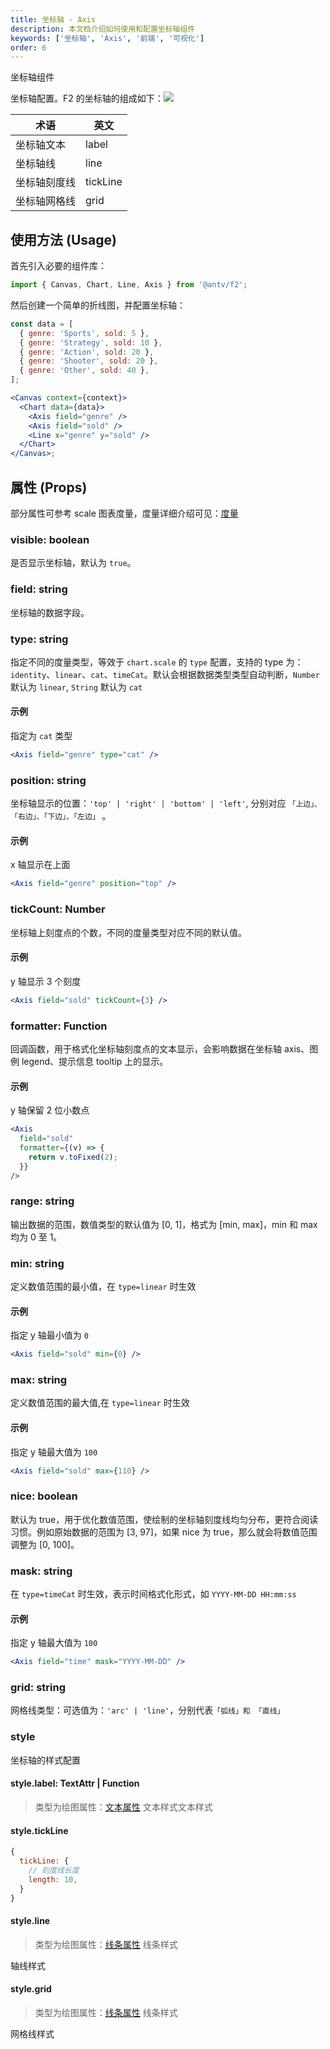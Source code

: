 ```yaml
---
title: 坐标轴 - Axis
description: 本文档介绍如何使用和配置坐标轴组件
keywords: ['坐标轴', 'Axis', '前端', '可视化']
order: 6
---
```


坐标轴组件

坐标轴配置。F2 的坐标轴的组成如下：![](https://gw.alipayobjects.com/zos/rmsportal/YhhBplZmzxzwvUBeEvPE.png#width=500)

| **术语**     | **英文** |
| ------------ | -------- |
| 坐标轴文本   | label    |
| 坐标轴线     | line     |
| 坐标轴刻度线 | tickLine |
| 坐标轴网格线 | grid     |

## 使用方法 (Usage)

首先引入必要的组件库：

```jsx
import { Canvas, Chart, Line, Axis } from '@antv/f2';
```

然后创建一个简单的折线图，并配置坐标轴：

```jsx
const data = [
  { genre: 'Sports', sold: 5 },
  { genre: 'Strategy', sold: 10 },
  { genre: 'Action', sold: 20 },
  { genre: 'Shooter', sold: 20 },
  { genre: 'Other', sold: 40 },
];

<Canvas context={context}>
  <Chart data={data}>
    <Axis field="genre" />
    <Axis field="sold" />
    <Line x="genre" y="sold" />
  </Chart>
</Canvas>;
```

## 属性 (Props)

部分属性可参考 scale 图表度量，度量详细介绍可见：[度量](../../tutorial/scale.zh.md)

### visible: boolean

是否显示坐标轴，默认为 `true`。

### field: string

坐标轴的数据字段。

### type: string

指定不同的度量类型，等效于 `chart.scale` 的 `type` 配置，支持的 type 为： `identity`、`linear`、`cat`、`timeCat`。默认会根据数据类型类型自动判断，`Number` 默认为 `linear`, `String` 默认为 `cat`

#### 示例

指定为 `cat` 类型

```jsx
<Axis field="genre" type="cat" />
```

### position: string

坐标轴显示的位置：`'top' | 'right' | 'bottom' | 'left'`, 分别对应 `「上边」、「右边」、「下边」、「左边」` 。

#### 示例

x 轴显示在上面

```jsx
<Axis field="genre" position="top" />
```

### tickCount: Number

坐标轴上刻度点的个数，不同的度量类型对应不同的默认值。

#### 示例

y 轴显示 3 个刻度

```jsx
<Axis field="sold" tickCount={3} />
```

### formatter: Function

回调函数，用于格式化坐标轴刻度点的文本显示，会影响数据在坐标轴 axis、图例 legend、提示信息 tooltip 上的显示。

#### 示例

y 轴保留 2 位小数点

```jsx
<Axis
  field="sold"
  formatter={(v) => {
    return v.toFixed(2);
  }}
/>
```

### range: string

输出数据的范围，数值类型的默认值为 [0, 1]，格式为 [min, max]，min 和 max 均为 0 至 1。

### min: string

定义数值范围的最小值，在 `type=linear` 时生效

#### 示例

指定 y 轴最小值为 `0`

```jsx
<Axis field="sold" min={0} />
```

### max: string

定义数值范围的最大值,在 `type=linear` 时生效

#### 示例

指定 y 轴最大值为 `100`

```jsx
<Axis field="sold" max={110} />
```

### nice: boolean

默认为 true，用于优化数值范围，使绘制的坐标轴刻度线均匀分布，更符合阅读习惯。例如原始数据的范围为 [3, 97]，如果 nice 为 true，那么就会将数值范围调整为 [0, 100]。

### mask: string

在 `type=timeCat` 时生效，表示时间格式化形式，如 `YYYY-MM-DD HH:mm:ss`

#### 示例

指定 y 轴最大值为 `100`

```jsx
<Axis field="time" mask="YYYY-MM-DD" />
```

### grid: string

网格线类型：可选值为：`'arc' | 'line'`，分别代表`「弧线」和 「直线」`

### style

坐标轴的样式配置

#### style.label: TextAttr | Function

> 类型为绘图属性：[文本属性](/zh/docs/tutorial/shape-attrs#文本属性) 文本样式文本样式

#### style.tickLine

```js
{
  tickLine: {
    // 刻度线长度
    length: 10,
  }
}
```

#### style.line

> 类型为绘图属性：[线条属性](/zh/docs/tutorial/shape-attrs#线条属性) 线条样式

轴线样式

#### style.grid

> 类型为绘图属性：[线条属性](/zh/docs/tutorial/shape-attrs#线条属性) 线条样式

网格线样式
